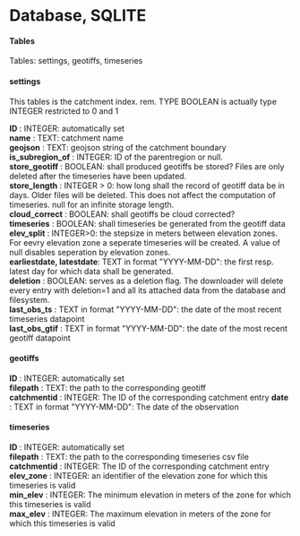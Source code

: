 ﻿
# Database, SQLITE


#### Tables

Tables: settings, geotiffs, timeseries

#### settings

This tables is the catchment index.
rem. TYPE BOOLEAN is actually type INTEGER restricted to 0 and 1

**ID** : INTEGER: automatically set  
**name** : TEXT: catchment name  
**geojson** : TEXT: geojson string of the catchment boundary  
**is_subregion_of** : INTEGER: ID of the parentregion or null.  
**store_geotiff** : BOOLEAN: shall produced geotiffs be stored? Files are only deleted after the timeseries have been updated.   
**store_length** : INTEGER > 0: how long shall the record of geotiff data be in days. Older files will be deleted. This does not affect the computation of timeseries. null for an infinite storage length.   
**cloud_correct** : BOOLEAN: shall geotiffs be cloud corrected?  
**timeseries** : BOOLEAN: shall timeseries be generated from the geotiff data  
**elev_split** : INTEGER>0: the stepsize in meters between elevation zones. For eevry elevation zone a seperate timeseries will be created. A value of null disables seperation by elevation zones.  
**earliestdate, latestdate**: TEXT in format "YYYY-MM-DD": the first resp. latest day for which data shall be generated.   
**deletion** : BOOLEAN: serves as a deletion flag. The downloader will delete every entry with deletion=1 and all its attached data from the database and filesystem.  
**last_obs_ts** : TEXT in format "YYYY-MM-DD": the date of the most recent timeseries datapoint  
**last_obs_gtif** : TEXT in format "YYYY-MM-DD": the date of the most recent geotiff datapoint  

#### geotiffs

**ID** : INTEGER: automatically set  
**filepath** : TEXT: the path to the corresponding geotiff  
**catchmentid** : INTEGER: The ID of the corresponding catchment   entry
**date** : TEXT in format "YYYY-MM-DD": The date of the observation  

#### timeseries

**ID** : INTEGER: automatically set  
**filepath** : TEXT: the path to the corresponding timeseries csv file  
**catchmentid** : INTEGER: The ID of the corresponding catchment entry  
**elev_zone** : INTEGER: an identifier of the elevation zone for which this timeseries is valid  
**min_elev** : INTEGER: The minimum elevation in meters of the  zone for which this timeseries is valid  
**max_elev** : INTEGER: The maximum elevation in meters of the zone for which this timeseries is valid  